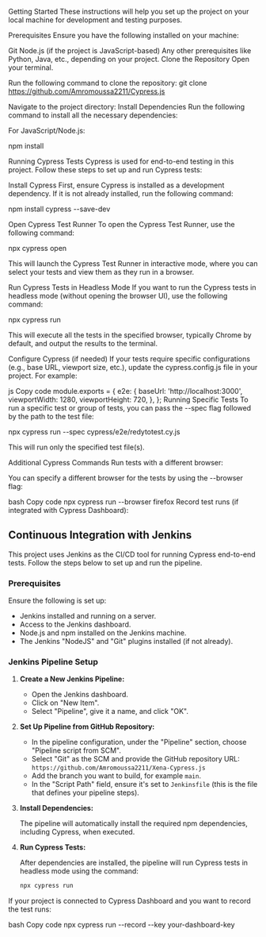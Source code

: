 Getting Started
These instructions will help you set up the project on your local machine for development and testing purposes.

Prerequisites
Ensure you have the following installed on your machine:

Git
Node.js (if the project is JavaScript-based)
Any other prerequisites like Python, Java, etc., depending on your project.
Clone the Repository
Open your terminal.

Run the following command to clone the repository:
git clone https://github.com/Amromoussa2211/Cypress.js

Navigate to the project directory:
Install Dependencies
Run the following command to install all the necessary dependencies:

For JavaScript/Node.js:

npm install

Running Cypress Tests
Cypress is used for end-to-end testing in this project. Follow these steps to set up and run Cypress tests:

Install Cypress
First, ensure Cypress is installed as a development dependency. If it is not already installed, run the following command:

npm install cypress --save-dev

Open Cypress Test Runner
To open the Cypress Test Runner, use the following command:

npx cypress open

This will launch the Cypress Test Runner in interactive mode, where you can select your tests and view them as they run in a browser.

Run Cypress Tests in Headless Mode
If you want to run the Cypress tests in headless mode (without opening the browser UI), use the following command:

npx cypress run

This will execute all the tests in the specified browser, typically Chrome by default, and output the results to the terminal.

Configure Cypress (if needed)
If your tests require specific configurations (e.g., base URL, viewport size, etc.), update the cypress.config.js file in your project. For example:

js
Copy code
module.exports = {
  e2e: {
    baseUrl: 'http://localhost:3000',
    viewportWidth: 1280,
    viewportHeight: 720,
  },
};
Running Specific Tests
To run a specific test or group of tests, you can pass the --spec flag followed by the path to the test file:

npx cypress run --spec cypress/e2e/redytotest.cy.js

This will run only the specified test file(s).

Additional Cypress Commands
Run tests with a different browser:

You can specify a different browser for the tests by using the --browser flag:

bash
Copy code
npx cypress run --browser firefox
Record test runs (if integrated with Cypress Dashboard):



## Continuous Integration with Jenkins

This project uses Jenkins as the CI/CD tool for running Cypress end-to-end tests. Follow the steps below to set up and run the pipeline.

### Prerequisites

Ensure the following is set up:
- Jenkins installed and running on a server.
- Access to the Jenkins dashboard.
- Node.js and npm installed on the Jenkins machine.
- The Jenkins "NodeJS" and "Git" plugins installed (if not already).

### Jenkins Pipeline Setup

1. **Create a New Jenkins Pipeline:**

   - Open the Jenkins dashboard.
   - Click on "New Item".
   - Select "Pipeline", give it a name, and click "OK".

2. **Set Up Pipeline from GitHub Repository:**

   - In the pipeline configuration, under the "Pipeline" section, choose "Pipeline script from SCM".
   - Select "Git" as the SCM and provide the GitHub repository URL: `https://github.com/Amromoussa2211/Xena-Cypress.js`
   - Add the branch you want to build, for example `main`.
   - In the "Script Path" field, ensure it's set to `Jenkinsfile` (this is the file that defines your pipeline steps).

3. **Install Dependencies:**

   The pipeline will automatically install the required npm dependencies, including Cypress, when executed.

4. **Run Cypress Tests:**

   After dependencies are installed, the pipeline will run Cypress tests in headless mode using the command:

   ```bash
   npx cypress run


If your project is connected to Cypress Dashboard and you want to record the test runs:

bash
Copy code
npx cypress run --record --key your-dashboard-key
